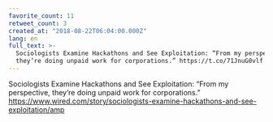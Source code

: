 ```yaml
---
favorite_count: 11
retweet_count: 3
created_at: "2018-08-22T06:04:00.000Z"
lang: en
full_text: >-
  Sociologists Examine Hackathons and See Exploitation: “From my perspective,
  they’re doing unpaid work for corporations.” https://t.co/71JnuG0vlf
---
```


Sociologists Examine Hackathons and See Exploitation: “From my perspective,
they’re doing unpaid work for corporations.”
<https://www.wired.com/story/sociologists-examine-hackathons-and-see-exploitation/amp>
